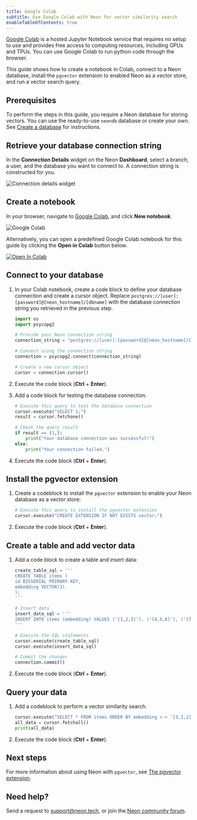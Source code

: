 ```yaml
---
title: Google Colab
subtitle: Use Google Colab with Neon for vector similarity search
enableTableOfContents: true
---
```


[Google Colab](https://colab.research.google.com/) is a hosted Jupyter Notebook service that requires no setup to use and provides free access to computing resources, including GPUs and TPUs.
You can use Google Colab to run python code through the browser.

This guide shows how to create a notebook in Colab, connect to a Neon database, install the `pgvector` extension to enabled Neon as a vector store, and run a vector search query.

## Prerequisites

To perform the steps in this guide, you require a Neon database for storing vectors. You can use the ready-to-use `neondb` database or create your own. See [Create a database](/docs/manage/databases#create-a-database) for instructions.

## Retrieve your database connection string

In the **Connection Details** widget on the Neon **Dashboard**, select a branch, a user, and the database you want to connect to. A connection string is constructed for you.

![Connection details widget](/docs/connect/connection_details.png)

## Create a notebook

In your browser, navigate to [Google Colab](https://colab.research.google.com/), and click **New notebook**.

![Google Colab](/docs/ai/google_colab.png)

Alternatively, you can open a predefined Google Colab notebook for this guide by clicking the **Open in Colab** button below.

<a target="_blank" href="https://colab.research.google.com/github/neondatabase/neon-google-colab-notebooks/blob/main/neon_pgvector_quickstart.ipynb">
  <img src="https://colab.research.google.com/assets/colab-badge.svg" alt="Open In Colab"/>
</a>

## Connect to your database

1. In your Colab notebook, create a code block to define your database connection and create a cursor object. Replace `postgres://[user]:[password]@[neon_hostname]/[dbname]` with the database connection string you retrieved in the previous step.

    <CodeBlock shouldWrap>

    ```python
    import os
    import psycopg2

    # Provide your Neon connection string
    connection_string = "postgres://[user]:[password]@[neon_hostname]/[dbname]"

    # Connect using the connection string
    connection = psycopg2.connect(connection_string)

    # Create a new cursor object
    cursor = connection.cursor()
    ```

    </CodeBlock>

2. Execute the code block (**Ctrl** + **Enter**).

3. Add a code block for testing the database connection.

    ```python
    # Execute this query to test the database connection
    cursor.execute("SELECT 1;")
    result = cursor.fetchone()

    # Check the query result
    if result == (1,):
        print("Your database connection was successful!")
    else:
        print("Your connection failed.")
    ```

4. Execute the code block (**Ctrl** + **Enter**).

## Install the pgvector extension

1. Create a codeblock to install the `pgvector` extension to enable your Neon database as a vector store:

    ```python
    # Execute this query to install the pgvector extension
    cursor.execute("CREATE EXTENSION IF NOT EXISTS vector;")
    ```

2. Execute the code block (**Ctrl** + **Enter**).

## Create a table and add vector data

1. Add a code block to create a table and insert data:

    <CodeBlock shouldWrap>

    ```python
    create_table_sql = '''
    CREATE TABLE items (
    id BIGSERIAL PRIMARY KEY,
    embedding VECTOR(3)
    );
    '''

    # Insert data
    insert_data_sql = '''
    INSERT INTO items (embedding) VALUES ('[1,2,3]'), ('[4,5,6]'), ('[7,8,9]');
    '''

    # Execute the SQL statements
    cursor.execute(create_table_sql)
    cursor.execute(insert_data_sql)

    # Commit the changes
    connection.commit()
    ```

    </CodeBlock>

2. Execute the code block (**Ctrl** + **Enter**).

## Query your data

1. Add a codeblock to perform a vector similarity search.

    <CodeBlock shouldWrap>

    ```python
    cursor.execute("SELECT * FROM items ORDER BY embedding <-> '[3,1,2]' LIMIT 3;")
    all_data = cursor.fetchall()
    print(all_data)
    ```

    </CodeBlock>

2. Execute the code block (**Ctrl** + **Enter**).

## Next steps

For more information about using Neon with `pgvector`, see [The pgvector extension](/docs/extensions/pgvector).

## Need help?

Send a request to [support@neon.tech](mailto:support@neon.tech), or join the [Neon community forum](https://community.neon.tech/).
